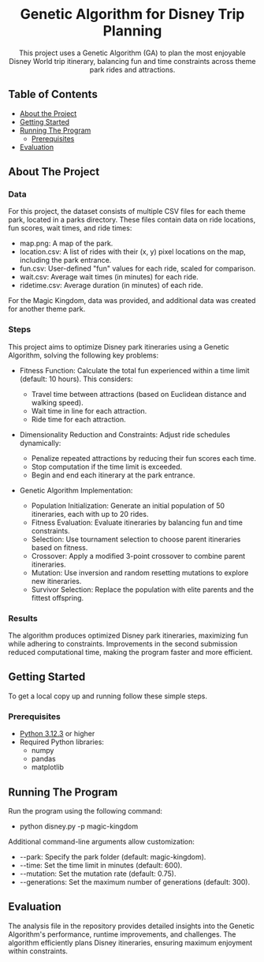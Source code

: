 <br />
<p align="center">
  <h1 align="center">Genetic Algorithm for Disney Trip Planning</h1>

  <p align="center">
This project uses a Genetic Algorithm (GA) to plan the most enjoyable Disney World trip itinerary, balancing fun and time constraints across theme park rides and attractions.</p>

## Table of Contents

* [About the Project](#about-the-project)
* [Getting Started](#getting-started)
* [Running The Program](#running-the-program)
  * [Prerequisites](#prerequisites)
* [Evaluation](#evaluation)

## About The Project

### Data

For this project, the dataset consists of multiple CSV files for each theme park, located in a parks directory. These files contain data on ride locations, fun scores, wait times, and ride times:   

- map.png: A map of the park.   
- location.csv: A list of rides with their (x, y) pixel locations on the map, including the park entrance.   
- fun.csv: User-defined "fun" values for each ride, scaled for comparison.   
- wait.csv: Average wait times (in minutes) for each ride.   
- ridetime.csv: Average duration (in minutes) of each ride.   

For the Magic Kingdom, data was provided, and additional data was created for another theme park.   

### Steps

This project aims to optimize Disney park itineraries using a Genetic Algorithm, solving the following key problems:   

- Fitness Function: Calculate the total fun experienced within a time limit (default: 10 hours). This considers:     
  - Travel time between attractions (based on Euclidean distance and walking speed).   
  - Wait time in line for each attraction.   
  - Ride time for each attraction.  

- Dimensionality Reduction and Constraints: Adjust ride schedules dynamically:   
  - Penalize repeated attractions by reducing their fun scores each time.   
  - Stop computation if the time limit is exceeded.   
  - Begin and end each itinerary at the park entrance.   

- Genetic Algorithm Implementation:   
  - Population Initialization: Generate an initial population of 50 itineraries, each with up to 20 rides.  
  - Fitness Evaluation: Evaluate itineraries by balancing fun and time constraints.   
  - Selection: Use tournament selection to choose parent itineraries based on fitness.   
  - Crossover: Apply a modified 3-point crossover to combine parent itineraries.  
  - Mutation: Use inversion and random resetting mutations to explore new itineraries.   
  - Survivor Selection: Replace the population with elite parents and the fittest offspring.
 
### Results   
The algorithm produces optimized Disney park itineraries, maximizing fun while adhering to constraints. Improvements in the second submission reduced computational time, making the program faster and more efficient.  

## Getting Started 

To get a local copy up and running follow these simple steps.

### Prerequisites

* [Python 3.12.3](https://www.python.org/downloads/) or higher    
* Required Python libraries:     
  - numpy   
  - pandas   
  - matplotlib   

## Running The Program

Run the program using the following command:    

- python disney.py -p magic-kingdom   

Additional command-line arguments allow customization:    
- --park: Specify the park folder (default: magic-kingdom).   
- --time: Set the time limit in minutes (default: 600).   
- --mutation: Set the mutation rate (default: 0.75).   
- --generations: Set the maximum number of generations (default: 300).    

## Evaluation

The analysis file in the repository provides detailed insights into the Genetic Algorithm's performance, runtime improvements, and challenges. The algorithm efficiently plans Disney itineraries, ensuring maximum enjoyment within constraints.   
<!-- If you want to provide some contact details, this is the place to do it -->

<!-- ## Acknowledgements  -->
